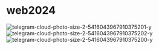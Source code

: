 # web2024
![telegram-cloud-photo-size-2-5416043967910375201-y](https://github.com/user-attachments/assets/d0f3e50a-9459-4c62-8101-8903e310a198)
![telegram-cloud-photo-size-2-5416043967910375202-y](https://github.com/user-attachments/assets/123336d9-e99d-47ad-9993-cc907171eb4e)
![telegram-cloud-photo-size-2-5416043967910375200-y](https://github.com/user-attachments/assets/4067d78d-de3c-4516-a0fc-b3c51f897b44)
